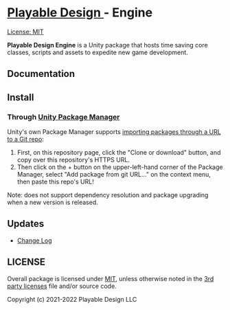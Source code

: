 # [Playable Design ](https://playable.design/) - Engine

[License: MIT](/LICENSE.md)


**Playable Design Engine** is a Unity package that hosts time saving core classes, scripts and assets to expedite new game development.

## Documentation

## Install

### Through [Unity Package Manager](https://docs.unity3d.com/Manual/upm-ui-giturl.html)

Unity's own Package Manager supports [importing packages through a URL to a Git repo](https://docs.unity3d.com/Manual/upm-ui-giturl.html):

1. First, on this repository page, click the "Clone or download" button, and copy over this repository's HTTPS URL.  
2. Then click on the + button on the upper-left-hand corner of the Package Manager, select "Add package from git URL..." on the context menu, then paste this repo's URL!

Note: does not support dependency resolution and package upgrading when a new version is released.

## Updates

- [Change Log](/CHANGELOG.md)

## LICENSE

Overall package is licensed under [MIT](/LICENSE.md), unless otherwise noted in the [3rd party licenses](/THIRD%20PARTY%20NOTICES.md) file and/or source code.

Copyright (c) 2021-2022 Playable Design LLC
